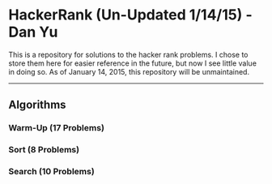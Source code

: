 # HackerRank (Un-Updated 1/14/15) - Dan Yu

This is a repository for solutions to the hacker rank problems. I chose to store them here for easier reference in the future, but now I see little value in doing so. As of January 14, 2015, this repository will be unmaintained.

***

## Algorithms

### Warm-Up (17 Problems)

### Sort (8 Problems)

### Search (10 Problems)
